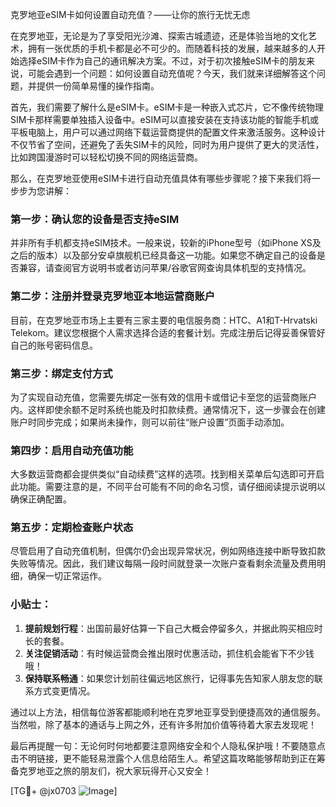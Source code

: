 克罗地亚eSIM卡如何设置自动充值？——让你的旅行无忧无虑

在克罗地亚，无论是为了享受阳光沙滩、探索古城遗迹，还是体验当地的文化艺术，拥有一张优质的手机卡都是必不可少的。而随着科技的发展，越来越多的人开始选择eSIM卡作为自己的通讯解决方案。不过，对于初次接触eSIM卡的朋友来说，可能会遇到一个问题：如何设置自动充值呢？今天，我们就来详细解答这个问题，并提供一份简单易懂的操作指南。

首先，我们需要了解什么是eSIM卡。eSIM卡是一种嵌入式芯片，它不像传统物理SIM卡那样需要单独插入设备中。eSIM可以直接安装在支持该功能的智能手机或平板电脑上，用户可以通过网络下载运营商提供的配置文件来激活服务。这种设计不仅节省了空间，还避免了丢失SIM卡的风险，同时为用户提供了更大的灵活性，比如跨国漫游时可以轻松切换不同的网络运营商。

那么，在克罗地亚使用eSIM卡进行自动充值具体有哪些步骤呢？接下来我们将一步步为您讲解：

### 第一步：确认您的设备是否支持eSIM
并非所有手机都支持eSIM技术。一般来说，较新的iPhone型号（如iPhone XS及之后的版本）以及部分安卓旗舰机已经具备这一功能。如果您不确定自己的设备是否兼容，请查阅官方说明书或者访问苹果/谷歌官网查询具体机型的支持情况。

### 第二步：注册并登录克罗地亚本地运营商账户
目前，在克罗地亚市场上主要有三家主要的电信服务商：HTC、A1和T-Hrvatski Telekom。建议您根据个人需求选择合适的套餐计划。完成注册后记得妥善保管好自己的账号密码信息。

### 第三步：绑定支付方式
为了实现自动充值，您需要先绑定一张有效的信用卡或借记卡至您的运营商账户内。这样即使余额不足时系统也能及时扣款续费。通常情况下，这一步骤会在创建账户时同步完成；如果尚未操作，则可以前往“账户设置”页面手动添加。

### 第四步：启用自动充值功能
大多数运营商都会提供类似“自动续费”这样的选项。找到相关菜单后勾选即可开启此功能。需要注意的是，不同平台可能有不同的命名习惯，请仔细阅读提示说明以确保正确配置。

### 第五步：定期检查账户状态
尽管启用了自动充值机制，但偶尔仍会出现异常状况，例如网络连接中断导致扣款失败等情况。因此，我们建议每隔一段时间就登录一次账户查看剩余流量及费用明细，确保一切正常运作。

### 小贴士：
1. **提前规划行程**：出国前最好估算一下自己大概会停留多久，并据此购买相应时长的套餐。
2. **关注促销活动**：有时候运营商会推出限时优惠活动，抓住机会能省下不少钱哦！
3. **保持联系畅通**：如果您计划前往偏远地区旅行，记得事先告知家人朋友您的联系方式变更情况。

通过以上方法，相信每位游客都能顺利地在克罗地亚享受到便捷高效的通信服务。当然啦，除了基本的通话与上网之外，还有许多附加价值等待着大家去发现呢！

最后再提醒一句：无论何时何地都要注意网络安全和个人隐私保护哦！不要随意点击不明链接，更不能轻易泄露个人信息给陌生人。希望这篇攻略能够帮助到正在筹备克罗地亚之旅的朋友们，祝大家玩得开心又安全！

[TG💪+ @jx0703 ![Image](https://github.com/user-attachments/assets/dbca1d08-cadb-493c-b0ec-ad6f7a83f270)]